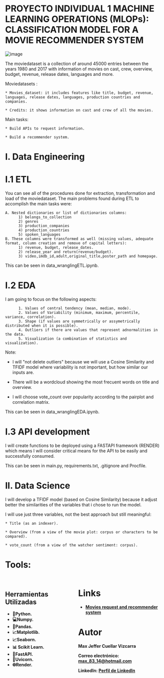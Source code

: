# PROYECTO INDIVIDUAL 1 MACHINE LEARNING OPERATIONS (MLOPs): CLASSIFICATION MODEL FOR A MOVIE RECOMMENDER SYSTEM

![image](https://github.com/MaxJv1/individualProjectMLOPI/assets/138952349/b0b7a751-b480-469e-80d3-df0210f5c7bf)

The moviedataset is a collection of around 45000 entries between the years 1980 and 2017 with information of movies on cast, crew, overview, budget, revenue, release dates, languages and more. 

Moviedatasets :

    * Movies_dataset: it includes features like title, budget, revenue, languages, release dates, languages, production countries and companies.
    
    * Credits: it shows information on cast and crew of all the movies.

Main tasks:

    * Build APIs to request information.
    
    * Build a recommender system.

# I. Data Engineering

# I.1 ETL

You can see all of the procedures done for extraction, transformation and load of the moviedataset.
The main problems found during ETL to accomplish the main tasks were:

    A. Nested dictionaries or list of dictionaries columns: 
          1) belongs_to_collection
          2) genres 
          3) production_companies
          4) production_countries
          5) spoken_languages 
    B. These columns were transformed as well (missing values, adequate format, column creation and remove of capital letters):
          1) revenue, budget, release_dates.
          2) release_year and return(revenue/budget).
          3) video,imdb_id,adult,original_title,poster_path and homepage.
          
This can be seen in data_wranglingETL.ipynb.

# I.2 EDA

I am going to focus on the following aspects: 
 
          1. Values of central tendency (mean, median, mode).
          2. Values of Variability (minimum, maximum, percentile, variance, correlation).
          3. Shape (if values are symmetrically or assymetrically distributed when it is possible).
          4. Outliers if there are values that represent adnormalities in the data. 
          5. Visualization (a combination of statistics and visualization).

Note: 

   * I will "not delete outliers" because we will use a Cosine Similarity and TFIDF model where variability is not important, 
     but how similar our inputs are.
     
   * There will be a wordcloud showing the most frecuent words on title and overview.
     
   * I will choose vote_count over popularity according to the pairplot and correlation matrix. 

This can be seen in data_wranglingEDA.ipynb.

# I.3 API development

I will create functions to be deployed using a FASTAPI framework (RENDER) which means I will consider critical means for the API to be easily and successfully consumed. 

This can be seen in main.py, requirements.txt, .gitignore and Procfile.

# II. Data Science

I will develop a TFIDF model (based on Cosine Similarity) because it adjust better the similarities of the variables that i chose 
to run the model.

I will use just three variables, not the best approach but still meaningful:

    * Title (as an indexer).
    
    * Overview (from a view of the movie plot: corpus or characters to be compared).
    
    * vote_count (from a view of the watcher sentiment: corpus).


# Tools:
<div style="display:flex; align-items:center;">
  <div style="width:50%; padding-right:20px;">
    <h2>Herramientas Utilizadas</h2>
    <ul style="text-align: justify;">
      <li><b>🐍Python.</li>
      <li><b>💻Numpy.</li>
      <li>🐼Pandas.<b></li>
      <li><b>📈Matplotlib.</li>
      <li><b>📈Seaborn.</li>
      <li><b>📊 Scikit Learn.</li>
      <li><b>📳FastAPI.</li>
      <li><b>🦄Uvicorn.</li>
      <li><b>🌐Render.</li>
    </ul>
  </div>
 

# Links
- [Movies request and recommender system](https://first-project-deploy11.onrender.com)


# Autor

Max Jeffer Cuellar Vizcarra

Correo electrónico: max_83_14@hotmail.com

LinkedIn: [Perfil de LinkedIn](https://www.linkedin.com/in/max-jeffer-cuellar-vizcarra-25197433/)


          






